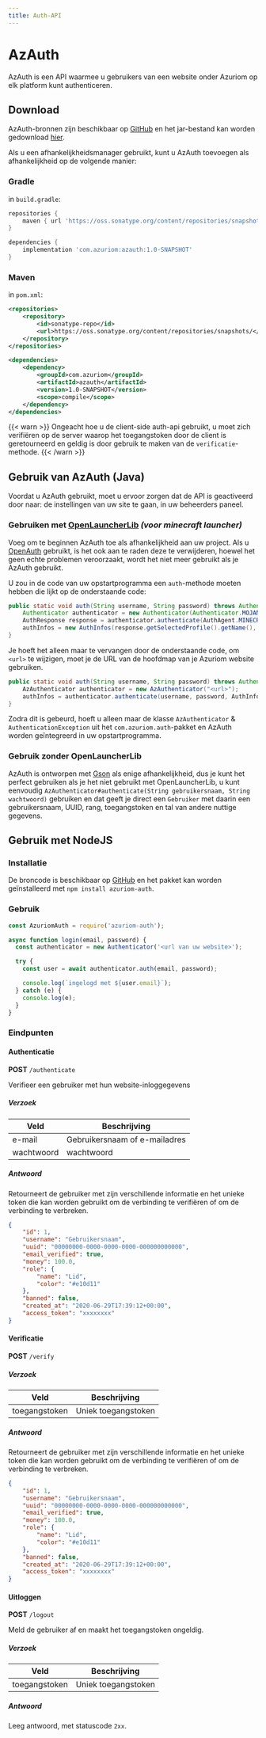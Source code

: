 ```yaml
---
title: Auth-API
---
```


# AzAuth

AzAuth is een API waarmee u gebruikers van een website onder Azuriom op elk platform kunt authenticeren.

## Download

AzAuth-bronnen zijn beschikbaar op [GitHub](https://github.com/Azuriom/AzAuth)
en het jar-bestand kan worden gedownload [hier](https://azuriom.s3.fr-par.scw.cloud/azauth-1.0-SNAPSHOT.jar).

Als u een afhankelijkheidsmanager gebruikt, kunt u AzAuth toevoegen als
afhankelijkheid op de volgende manier:

### Gradle

in `build.gradle`:

```groovy
repositories {
    maven { url 'https://oss.sonatype.org/content/repositories/snapshots/' }
}
```
```groovy
dependencies {
    implementation 'com.azuriom:azauth:1.0-SNAPSHOT'
}
```

### Maven

in `pom.xml`:
```xml
<repositories>
    <repository>
        <id>sonatype-repo</id>
        <url>https://oss.sonatype.org/content/repositories/snapshots/</url>
    </repository>
</repositories>
```
```xml
<dependencies>
    <dependency>
        <groupId>com.azuriom</groupId>
        <artifactId>azauth</artifactId>
        <version>1.0-SNAPSHOT</version>
        <scope>compile</scope>
    </dependency>
</dependencies>
```

{{< warn >}}
Ongeacht hoe u de client-side auth-api gebruikt, u moet zich verifiëren op
de server waarop het toegangstoken door de client is geretourneerd
en geldig is door gebruik te maken van de `verificatie`-methode.
{{< /warn >}}

## Gebruik van AzAuth (Java)

Voordat u AzAuth gebruikt, moet u ervoor zorgen dat de API is geactiveerd door naar:
de instellingen van uw site te gaan, in uw beheerders paneel.

### Gebruiken met [OpenLauncherLib](https://github.com/Litarvan/OpenLauncherLib/) _(voor minecraft launcher)_

Voeg om te beginnen AzAuth toe als afhankelijkheid aan uw project.
Als u [OpenAuth](https://github.com/Litarvan/OpenAuth/) gebruikt, is
het ook aan te raden deze te verwijderen, hoewel het geen echte problemen veroorzaakt,
wordt het niet meer gebruikt als je AzAuth gebruikt.

U zou in de code van uw opstartprogramma een `auth`-methode moeten hebben die lijkt op de onderstaande code:
```java
public static void auth(String username, String password) throws AuthenticationException {
    Authenticator authenticator = new Authenticator(Authenticator.MOJANG_AUTH_URL, AuthPoints.NORMAL_AUTH_POINTS);
    AuthResponse response = authenticator.authenticate(AuthAgent.MINECRAFT, username, password, "");
    authInfos = new AuthInfos(response.getSelectedProfile().getName(), response.getAccessToken(), response.getSelectedProfile().getId());
}
```
Je hoeft het alleen maar te vervangen door de onderstaande code, om `<url>` te wijzigen, moet je de URL van de hoofdmap van je Azuriom website gebruiken.
```java
public static void auth(String username, String password) throws AuthenticationException, IOException {
    AzAuthenticator authenticator = new AzAuthenticator("<url>");
    authInfos = authenticator.authenticate(username, password, AuthInfos.class);
}
```
Zodra dit is gebeurd, hoeft u alleen maar de klasse `AzAuthenticator` & `AuthenticationException`
uit het `com.azuriom.auth`-pakket en AzAuth worden geïntegreerd in uw opstartprogramma.

### Gebruik zonder OpenLauncherLib

AzAuth is ontworpen met [Gson](https://github.com/google/gson) als enige afhankelijkheid,
dus je kunt het perfect gebruiken als je het niet gebruikt met OpenLauncherLib,
u kunt eenvoudig `AzAuthenticator#authenticate(String gebruikersnaam, String wachtwoord)` gebruiken
en dat geeft je direct een `Gebruiker` met daarin een gebruikersnaam, UUID, rang, toegangstoken en
tal van andere nuttige gegevens.

## Gebruik met NodeJS

### Installatie

De broncode is beschikbaar op [GitHub](https://github.com/Azuriom/AzAuthJs)
en het pakket kan worden geïnstalleerd met `npm install azuriom-auth`.

### Gebruik

```js
const AzuriomAuth = require('azuriom-auth');

async function login(email, password) {
  const authenticator = new Authenticator('<url van uw website>');

  try {
    const user = await authenticator.auth(email, password);

    console.log(`ingelogd met ${user.email}`);
  } catch (e) {
    console.log(e);
  }
}
```


### Eindpunten

#### Authenticatie

**POST** `/authenticate`

Verifieer een gebruiker met hun website-inloggegevens

##### Verzoek
|    Veld    |          Beschrijving         |
| ---------- | ----------------------------- |
|   e-mail   | Gebruikersnaam of e-mailadres |
| wachtwoord |           wachtwoord          |

##### Antwoord

Retourneert de gebruiker met zijn verschillende informatie en het unieke token
die kan worden gebruikt om de verbinding te verifiëren of om de verbinding te verbreken.

```json
{
    "id": 1,
    "username": "Gebruikersnaam",
    "uuid": "00000000-0000-0000-0000-000000000000",
    "email_verified": true,
    "money": 100.0,
    "role": {
        "name": "Lid",
        "color": "#e10d11"
    },
    "banned": false,
    "created_at": "2020-06-29T17:39:12+00:00",
    "access_token": "xxxxxxxx"
}
```

#### Verificatie

**POST** `/verify`

##### Verzoek
|      Veld     |     Beschrijving    |
| ------------- | ------------------- |
| toegangstoken | Uniek toegangstoken |

##### Antwoord

Retourneert de gebruiker met zijn verschillende informatie en het unieke token
die kan worden gebruikt om de verbinding te verifiëren of om de verbinding te verbreken.

```json
{
    "id": 1,
    "username": "Gebruikersnaam",
    "uuid": "00000000-0000-0000-0000-000000000000",
    "email_verified": true,
    "money": 100.0,
    "role": {
        "name": "Lid",
        "color": "#e10d11"
    },
    "banned": false,
    "created_at": "2020-06-29T17:39:12+00:00",
    "access_token": "xxxxxxxx"
}
```

#### Uitloggen

**POST** `/logout`

Meld de gebruiker af en maakt het toegangstoken ongeldig.

##### Verzoek
|      Veld     |     Beschrijving    |
| ------------- | ------------------- |
| toegangstoken | Uniek toegangstoken |

##### Antwoord

Leeg antwoord, met statuscode `2xx`.
